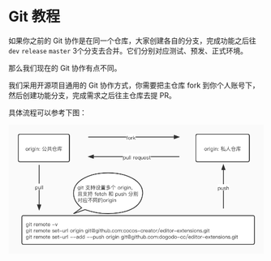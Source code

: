 # Git 教程

如果你之前的 Git 协作是在同一个仓库，大家创建各自的分支，完成功能之后往 `dev` `release` `master` 3个分支去合并。它们分别对应测试、预发、正式环境。

那么我们现在的 Git 协作有点不同。

我们采用开源项目通用的 Git 协作方式，你需要把主仓库 fork 到你个人账号下，然后创建功能分支，完成需求之后往主仓库去提 PR。

具体流程可以参考下图：

<picture>
  <img src="../assets/git-remote.jpg" alt="Image">
</picture>